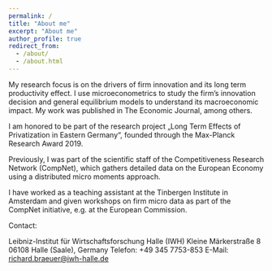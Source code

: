 ```yaml
---
permalink: /
title: "About me"
excerpt: "About me"
author_profile: true
redirect_from: 
  - /about/
  - /about.html
---
```


My research focus is on the drivers of firm innovation and its long term productivity effect. I use microeconometrics to study the firm’s innovation decision and general equilibrium models to understand its macroeconomic impact. My work was published in The Economic Journal, among others. 

I am honored to be part of the research project „Long Term Effects of Privatization in Eastern Germany“, founded through the Max-Planck Research Award 2019.

Previously, I was part of the scientific staff of the Competitiveness Research Network (CompNet), which gathers detailed data on the European Economy using a distributed micro moments approach.

I have worked as a teaching assistant at the Tinbergen Institute in Amsterdam and given workshops on firm micro data as part of the CompNet initiative, e.g. at the European Commission.

Contact:

Leibniz-Institut für Wirtschaftsforschung Halle (IWH)
Kleine Märkerstraße 8 
06108 Halle (Saale), Germany
Telefon: +49 345 7753-853
E-Mail: richard.braeuer@iwh-halle.de
